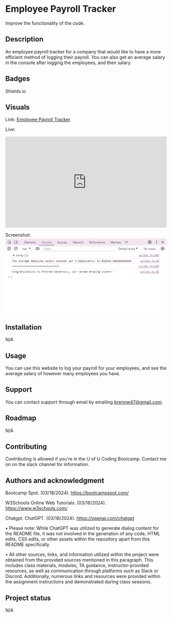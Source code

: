 # Employee Payroll Tracker
Improve the functionality of the code.

## Description
An employee payroll tracker for a company that would like to have a more efficient method of logging their payroll. You can also get an average salary in the console after logging the employees, and their salary.

## Badges
Shields.io

## Visuals
Link: <a href="https://bwater47.github.io/Week-3-Challenge/">Employee Payroll Tracker</a>

Live: <div style="padding:56.25% 0 0 0;position:relative;"><iframe src="https://player.vimeo.com/video/925666733?badge=0&amp;autopause=0&amp;player_id=0&amp;app_id=58479" frameborder="0" allow="autoplay; fullscreen; picture-in-picture; clipboard-write" style="position:absolute;top:0;left:0;width:100%;height:100%;" title="Payroll"></iframe></div><script src="https://player.vimeo.com/api/player.js"></script>

Screenshot: <img src="./images/PayrollLog.png" alt="Payroll Console Log"/>

## Installation
N/A

## Usage
You can use this website to log your payroll for your employees, and see the average salary of however many employees you have.

## Support
You can contact support through email by emailing brennw47@gmail.com.

## Roadmap
N/A

## Contributing
Contributing is allowed if you're in the U of U Coding Bootcamp. Contact me on on the slack channel for information.

## Authors and acknowledgment
Bootcamp Spot. (03/18/2024). https://bootcampspot.com/

W3Schools Online Web Tutorials. (03/18/2024). https://www.w3schools.com/ 

Chatgpt. ChatGPT. (03/18/2024). https://openai.com/chatgpt

• Please note: While ChatGPT was utilized to generate dialog content for the README file, it was not involved in the generation of any code, HTML edits, CSS edits, or other assets within the repository apart from this README specifically.

• All other sources, links, and information utilized within the project were obtained from the provided sources mentioned in this paragraph. This includes class materials, modules, TA guidance, instructor-provided resources, as well as communication through platforms such as Slack or Discord. Additionally, numerous links and resources were provided within the assignment instructions and demonstrated during class sessions.

## Project status
N/A
